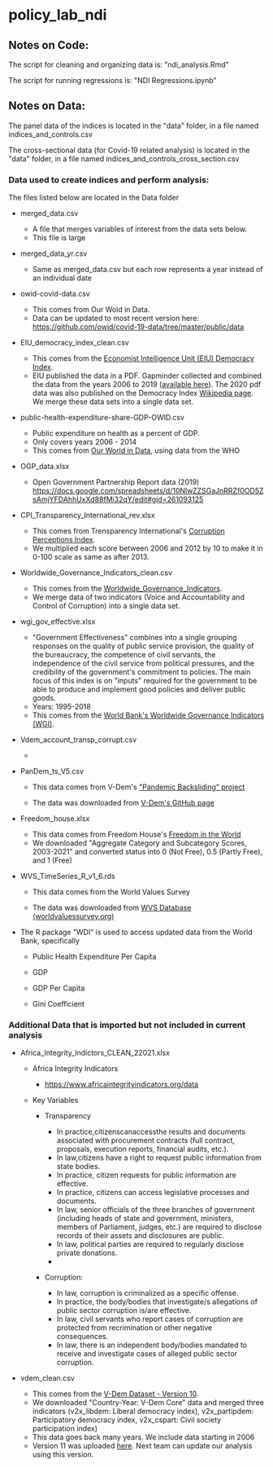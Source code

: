 # policy_lab_ndi

## Notes on Code:

The script for cleaning and organizing data is: "ndi_analysis.Rmd"

The script for running regressions is: "NDI Regressions.ipynb"

## Notes on Data:

The panel data of the indices is located in the "data" folder, in a file named indices_and_controls.csv

The cross-sectional data (for Covid-19 related analysis) is located in the "data" folder, in a file named indices_and_controls_cross_section.csv

### Data used to create indices and perform analysis:

The files listed below are located in the Data folder

-   merged_data.csv

    -   A file that merges variables of interest from the data sets below.
    -   This file is large

-   merged_data_yr.csv

    -   Same as merged_data.csv but each row represents a year instead of an individual date

-   owid-covid-data.csv

    -   This comes from Our Wold in Data.
    -   Data can be updated to most recent version here: <https://github.com/owid/covid-19-data/tree/master/public/data>

-   EIU_democracy_index_clean.csv

    -   This comes from the [Economist Intelligence Unit (EIU) Democracy Index](https://www.eiu.com/n/campaigns/democracy-index-2020/).
    -   EIU published the data in a PDF. Gapminder collected and combined the data from the years 2006 to 2019 ([available here](https://www.gapminder.org/data/documentation/democracy-index/)). The 2020 pdf data was also published on the Democracy Index [Wikipedia page](https://en.wikipedia.org/wiki/Democracy_Index). We merge these data sets into a single data set.

-   public-health-expenditure-share-GDP-OWID.csv

    -   Public expenditure on health as a percent of GDP.
    -   Only covers years 2006 - 2014
    -   This comes from [Our World in Data](https://ourworldindata.org/grapher/public-health-expenditure-share-gdp-owid), using data from the WHO

-   OGP_data.xlsx

    -   Open Government Partnership Report data (2019) <https://docs.google.com/spreadsheets/d/10NlwZZSGaJnRRZf0OD5ZsAmjYFDAhhUxXd88fMi32qY/edit#gid=261093125>

-   CPI_Transparency_International_rev.xlsx

    -   This comes from Trensparency International's [Corruption Perceptions Index](https://www.transparency.org/en/cpi/2020/index/nzl).
    -   We multiplied each score between 2006 and 2012 by 10 to make it in 0-100 scale as same as after 2013.

-   Worldwide_Governance_Indicators_clean.csv

    -   This comes from the [Worldwide_Governance_Indicators](https://info.worldbank.org/governance/wgi/).
    -   We merge data of two indicators (Voice and Accountability and Control of Corruption) into a single data set.

-   wgi_gov_effective.xlsx

    -   "Government Effectiveness" combines into a single grouping responses on the quality of public service provision, the quality of the bureaucracy, the competence of civil servants, the independence of the civil service from political pressures, and the credibility of the government's commitment to policies. The main focus of this index is on "inputs" required for the government to be able to produce and implement good policies and deliver public goods.
    -   Years: 1995-2018
    -   This comes from the [World Bank's Worldwide Governance Indicators (WGI)](http://info.worldbank.org/governance/wgi/).

-   Vdem_account_transp_corrupt.csv

    -   

-   PanDem_ts_V5.csv

    -   This data comes from V-Dem's ["Pandemic Backsliding" project](https://www.v-dem.net/en/our-work/research-projects/pandemic-backsliding/)

    -   The data was downloaded from [V-Dem's GitHub page](https://github.com/vdeminstitute/pandem)

-   Freedom_house.xlsx

    -   This data comes from Freedom House's [Freedom in the World](https://freedomhouse.org/report/freedom-world)
    -   We downloaded "Aggregate Category and Subcategory Scores, 2003-2021" and converted status into 0 (Not Free), 0.5 (Partly Free), and 1 (Free)

-   WVS_TimeSeries_R\_v1_6.rds

    -   This data comes from the World Values Survey

    -   The data was downloaded from [WVS Database (worldvaluessurvey.org)](https://www.worldvaluessurvey.org/WVSDocumentationWVL.jsp)

-   The R package "WDI" is used to access updated data from the World Bank, specifically

    -   Public Health Expenditure Per Capita

    -   GDP

    -   GDP Per Capita

    -   Gini Coefficient

### Additional Data that is imported but not included in current analysis

-   Africa_Integrity_Indictors_CLEAN_22021.xlsx

    -   Africa Integrity Indicators

        -   <https://www.africaintegrityindicators.org/data>

    -   Key Variables

        -   Transparency

            -   In practice,citizenscanaccessthe results and documents associated with procurement contracts (full contract, proposals, execution reports, financial audits, etc.).
            -   In law,citizens have a right to request public information from state bodies.
            -   In practice, citizen requests for public information are effective.
            -   In practice, citizens can access legislative processes and documents.
            -   In law, senior officials of the three branches of government (including heads of state and government, ministers, members of Parliament, judges, etc.) are required to disclose records of their assets and disclosures are public.
            -   In law, political parties are required to regularly disclose private donations.
            -   

        -   Corruption:

            -   In law, corruption is criminalized as a specific offense.
            -   In practice, the body/bodies that investigate/s allegations of public sector corruption is/are effective.
            -   In law, civil servants who report cases of corruption are protected from recrimination or other negative consequences.
            -   In law, there is an independent body/bodies mandated to receive and investigate cases of alleged public sector corruption.

-   vdem_clean.csv

    -   This comes from the [V-Dem Dataset - Version 10](https://www.v-dem.net/en/data/data/v-dem-dataset/).
    -   We downloaded "Country-Year: V-Dem Core" data and merged three indicators (v2x_libdem: Liberal democracy index), v2x_partipdem: Participatory democracy index, v2x_cspart: Civil society participation index)
    -   This data goes back many years. We include data starting in 2006
    -   Version 11 was uploaded [here](https://www.v-dem.net/en/data/data/v-dem-dataset-v11/). Next team can update our analysis using this version.
